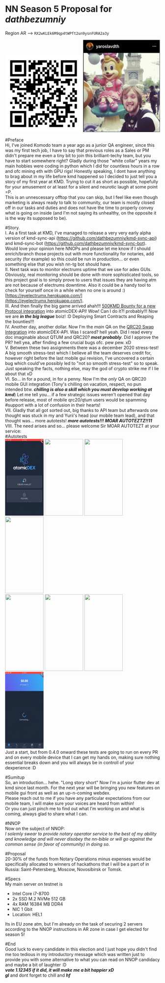 # NN Season 5 Proposal for ***dathbezumniy***

Region AR --> <code>RX2wKLEk6M9qp4tWPft2un9ysnFURA2a3y</code>

<img src="qr-code.png" width="250" height="250" /> <img src="photo.png" width="250" height="300" />

  
#Preface  
Hi, I've joined Komodo team a year ago as a junior QA engineer, since this was my first tech job, I have to say that previous roles as a Sales or PM didn't prepare me even a tiny bit to join this brilliant-techy team, but you have to start somewhere right? Gladly during those "white collar" years my main hobbies were coding in python which I did for countless hours in a row and ofc mining eth with GPU rigs! Honestly speaking, I dont have anything to brag about in my life before kmd happened so I decided to just tell you a story of my first year at KMD. Trying to cut it as short as possible, hopefully for your amusement or at least for a silent and neurotic laugh at some point =P.  
This is an unnescessary offtop that you can <a name="end">skip</a>, but I feel like even though marketing is always ready to talk to community, our team is mostly closed off in our tasks and duties and does not have the time to properly convey what is going on inside (and I'm not saying its unhealthy, on the opposite it is the way its supposed to be).

#Story.  
I. As a first task at KMD, I've managed to release a very very early alpha version of kmd-sync-api (https://github.com/dathbezumniy/kmd-sync-api) and kmd-sync-bot (https://github.com/dathbezumniy/kmd-sync-bot). Would love your opinion here NNOPs and please let me know if I should enrich/branch those projects out with more functionality for notaries, add security (for example) so this could be run in production... or even something else that you wish nn-tg bot should have.   
II. Next task was to monitor electrums uptime that we use for adex GUIs. Obviously, real monitoring should be done with more sophisticated tools, so this project goal is to simply prove to users that issues they are having atm are not because of electrums downtime. Also it could be a handy tool to check for yourself once in a while when no one is around :) [https://eyelectrumx.herokuapp.com/](https://eyelectrumx.herokuapp.com/).  
III. And then finally the big game arrived ahah!!! [500KMD Bounty for a new Protocol integration](https://github.com/KomodoPlatform/atomicDEX-API/issues/723) into atomicDEX-API! Wow! Can I do it?! probably!!! Now we are ***in the big league*** boiz! :D Deploying Smart Contracts and Reaping the bounties!!!  
IV. Another day, another dollar. Now I'm the _main_ QA on the [QRC20 Swap Integration](https://github.com/KomodoPlatform/atomicDEX-API/pull/735) into atomicDEX-API. Was I scared? hell yeah. Did I read every doc imaginable about QTUM and QRC20? ***most probably***. Did I approve the PR? hell yea, after finding a few crucial bugs ofc. pew pew. xD  
V. Between these two assignments there was a december 2020 stress-test! A big smooth stress-test which I believe all the team deserves credit for, however right before the last mobile gui revision, I've uncovered a certain bug which could've possibly led to "not so smooth stress-test" so to speak. Just speaking the facts, nothing else, may the god of crypto strike me if I lie about that xD  
VI. So... in for a pound, in for a penny. Now I'm the _only_ QA on QRC20 mobile GUI integration (Tony's chilling on vacation, respect, no pun intended btw. ***chilling is also a skill which you must develop working at kmd***) Let me tell you... if a few strategic issues weren't opened that day before release, most of mobile qrc20/qtum users would be spamming #support with a lot of confusion in their hearts!  
VII. Gladly that all got sorted out, big thanks to API team but afterwards one thought was stuck in my and Yurii's head (our mobile team lead), and that thought was... more autotests! ***more autotests!!! MOAR AUTOTEZTZ!!11***  
VIII. The need arises and so... please welcome Sir MOAR AUTOTEZT at your service:  
#Autotests  
<img src="gifs/create.gif" width="125" height="250" /> <img src="gifs/restore.gif" width="125" height="250" /> <img src="gifs/txs1.gif" width="125" height="250" /> <img src="gifs/txs2.gif" width="125" height="250" />  
<img src="gifs/txs3.gif" width="125" height="250" /> <img src="gifs/txs4.gif" width="125" height="250" /> <img src="gifs/txs5.gif" width="125" height="250" /> <img src="gifs/orderbooks.gif" width="125" height="250" />  
Just a start, but from 0.4.0 onward these tests are going to run on every PR and on every mobile device that I can get my hands on, making sure nothing essential breaks down and you will always be in controll of your dexperience :D  

#Sumitup  
So, an introduction... hehe. "Long story short" Now I'm a junior flutter dev at kmd since last month. For the next year will be bringing you new features on mobile gui front as well as an up-n-coming webdex.  
Please reach out to me if you have any particular expectations from our mobile team, I will make sure your voices are heard from within!  
Or you can just pinch me to find out what I'm working on and what is coming, always glad to share what I can.  

#NNOP  
Now on the subject of NNOP:  
_I solemly swear to provide notary operator service to the best of my ability and knowledge and will never disobey the nn-bible or will go against the common sense (in favor of community) in doing so_.  

#Proposal  
20-30% of the funds from Notary Operations minus expenses would be specifically allocated to winners of hackathons that I will be a part of in Russia: Saint-Petersberg, Moscow, Novosibirsk or Tomsk.  

#Specs  
My main server on testnet is  
* Intel Core i7-8700  
* 2x SSD M.2 NVMe 512 GB   
* 4x RAM 16384 MB DDR4  
* NIC 1 Gbit  
* Location: HEL1  

Its in EU zone atm, but I'm already on the task of securing 2 servers according to the NNOP instructions in AR zone in case I get elected for season 5!  

#End  
Good luck to every candidate in this election and I just hope you didn't find me too tedious in my introductory message which was written just to provide you with some alternative to what you can read on NNOP candidacy and maybe a bit of laughter :D  
***vote 1.12345 if it did, it will make me a bit happier xD***  
***gl*** and dont forget to chill and ***hf***  
